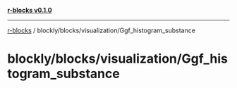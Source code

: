 [**r-blocks v0.1.0**](../../../../README.md)

***

[r-blocks](../../../../modules.md) / blockly/blocks/visualization/Ggf\_histogram\_substance

# blockly/blocks/visualization/Ggf\_histogram\_substance

